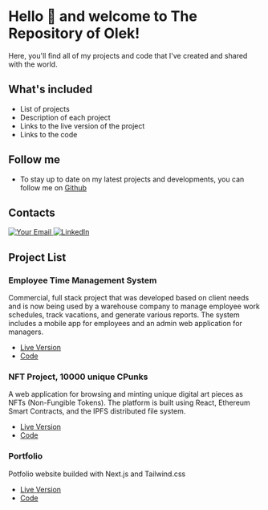 # Hello 👋 and welcome to The Repository of Olek!

Here, you'll find all of my projects and code that I've created and shared with the world.

## What's included
- List of projects
- Description of each project
- Links to the live version of the project
- Links to the code

## Follow me
- To stay up to date on my latest projects and developments, you can follow me on [Github](https://github.com/pologora)

## Contacts 

<p>
  <a href="mailto:lysakova@yahoo.com">
    <img src="https://img.shields.io/badge/email-%2540gmail.com-blue?style=flat&logo=gmail&logoColor=white&labelColor=5F5F5F" alt="Your Email" />
  </a>
  <a href="https://linkedin.com/in/oleksandr-lysakov" target="_blank">
    <img src="https://img.shields.io/badge/-LinkedIn-%230077B5?style=flat&logo=linkedin&logoColor=white&labelColor=5F5F5F" alt="LinkedIn" />
  </a>
</p>

## Project List

### Employee Time Management System
Commercial, full stack project that was developed based on client needs and is now
       being used by a warehouse company to manage employee work schedules, track vacations, and generate various reports. 
       The system includes a mobile app for employees and an admin web application for managers.
- [Live Version](https://best-ever-magazyn.netlify.app)
- [Code](https://github.com/pologora/magazyn_time_management)

### NFT Project, 10000 unique CPunks
A web application for browsing and minting unique digital art pieces as NFTs (Non-Fungible Tokens).  The platform is built using React, Ethereum Smart Contracts, and the IPFS distributed file system.
- [Live Version](https://cronos-cpunks.netlify.app)
- [Code](https://github.com/pologora/punks)

### Portfolio
Potfolio website builded with Next.js and Tailwind.css
- [Live Version](https://www.webdevolek.me/)
- [Code](https://github.com/pologora/portfolio)
